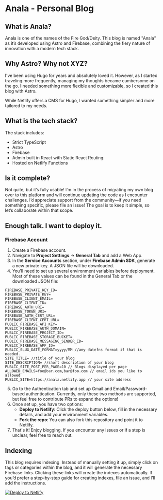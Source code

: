 # Anala - Personal Blog

## What is Anala?

Anala is one of the names of the Fire God/Deity. This blog is named "Anala" as it’s developed using Astro and Firebase, combining the fiery nature of innovation with a modern tech stack.

## Why Astro? Why not XYZ?

I've been using Hugo for years and absolutely loved it. However, as I started traveling more frequently, managing my thoughts became cumbersome on the go. I needed something more flexible and customizable, so I created this blog with Astro.

While Netlify offers a CMS for Hugo, I wanted something simpler and more tailored to my needs.

## What is the tech stack?

The stack includes:
- Strict TypeScript
- Astro
- Firebase
- Admin built in React with Static React Routing
- Hosted on Netlify Functions

## Is it complete?

Not quite, but it’s fully usable! I’m in the process of migrating my own blog over to this platform and will continue updating the code as I encounter challenges. I’d appreciate support from the community—if you need something specific, please file an issue! The goal is to keep it simple, so let’s collaborate within that scope.

## Enough talk. I want to deploy it.

### Firebase Account
1. Create a Firebase account.
2. Navigate to **Project Settings** → **General Tab** and add a Web App.
3. In the **Service Accounts** section, under **Firebase Admin SDK**, generate a new private key. A JSON file will be downloaded.
4. You'll need to set up several environment variables before deployment. Most of these values can be found in the General Tab or the downloaded JSON file:

```dotenv
FIREBASE_PRIVATE_KEY_ID=
FIREBASE_PRIVATE_KEY=
FIREBASE_CLIENT_EMAIL=
FIREBASE_CLIENT_ID=
FIREBASE_AUTH_URI=
FIREBASE_TOKEN_URI=
FIREBASE_AUTH_CERT_URL=
FIREBASE_CLIENT_CERT_URL=
PUBLIC_FIREBASE_API_KEY=
PUBLIC_FIREBASE_AUTH_DOMAIN=
PUBLIC_FIREBASE_PROJECT_ID=
PUBLIC_FIREBASE_STORAGE_BUCKET=
PUBLIC_FIREBASE_MESSAGING_SENDER_ID=
PUBLIC_FIREBASE_APP_ID=
PUBLIC_SLUG_DATE_FORMAT=yyyy/MM //any datefns format if that is needed.
SITE_TITLE= //title of your blog
SITE_DESCRIPTION= //short description of your blog
PUBLIC_SITE_POST_PER_PAGE=10 // Blogs displayed per page
ALLOWED_EMAILS=foo@bar.com,bar@foo.com // email ids you like to allowed
PUBLIC_SITE=https://anala.netlify.app // your site address
```
5. Go to the Authentication tab and set up Gmail and Email/Password-based authentication. Currently, only these two methods are supported, but feel free to contribute PRs to expand the options!
6. Once set up, you have two options:
   - **Deploy to Netlify**: Click the deploy button below, fill in the necessary details, and add your environment variables.
   - **Fork the repo**: You can also fork this repository and point it to Netlify.
7. That's it! Enjoy blogging. If you encounter any issues or if a step is unclear, feel free to reach out.

## Indexing 

This blog requires indexing. Instead of manually setting it up, simply click on tags or categories within the blog, and it will generate the necessary Firebase links. Clicking these links will create the indexes automatically. If you’d prefer a step-by-step guide for creating indexes, file an issue, and I’ll add the instructions.

[![Deploy to Netlify](https://www.netlify.com/img/deploy/button.svg)](https://app.netlify.com/integration/start/deploy?repository=https://github.com/kunjee17/anala)